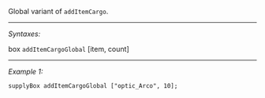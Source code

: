 Global variant of `addItemCargo`.


---
*Syntaxes:*

box `addItemCargoGlobal` [item, count]

---
*Example 1:*

```sqf
supplyBox addItemCargoGlobal ["optic_Arco", 10];
```